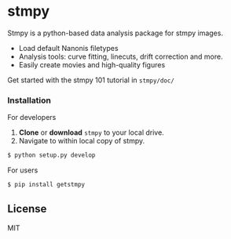 # stmpy

Stmpy is a python-based data analysis package for stmpy images.

  - Load default Nanonis filetypes
  - Analysis tools: curve fitting, linecuts, drift correction and more.
  - Easily create movies and high-quality figures

Get started with the stmpy 101 tutorial in `stmpy/doc/`

### Installation

For developers

1. **Clone** or **download** `stmpy` to your local drive.
2. Navigate to within local copy of stmpy.
```sh
$ python setup.py develop
```

For users

```sh
$ pip install getstmpy
```



License
----

MIT

